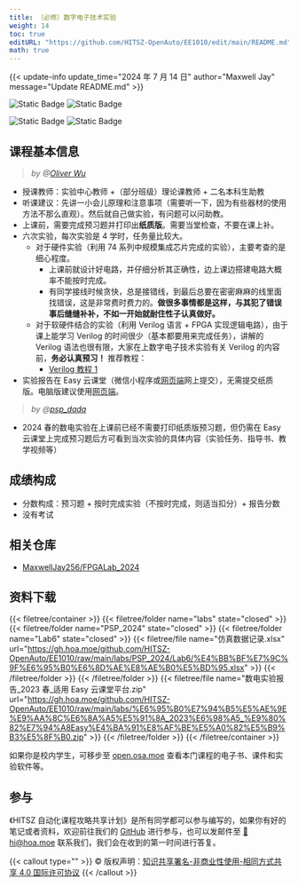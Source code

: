 ```yaml
---
title: （必修）数字电子技术实验
weight: 14
toc: true
editURL: "https://github.com/HITSZ-OpenAuto/EE1010/edit/main/README.md"
math: true
---
```


{{< update-info update_time="2024 年 7 月 14 日" author="Maxwell Jay" message="Update README.md" >}}

<!-- autocorrect-disable -->

<div class="img-div hx-mt-4 hx-flex-row hx-justify-start hx-items-center">

![Static Badge](https://img.shields.io/badge/%E8%80%83%E6%9F%A5%E8%AF%BE-green)
![Static Badge](https://img.shields.io/badge/%E5%AD%A6%E5%88%86-1.0-moccasin)

![Static Badge](https://img.shields.io/badge/%E6%88%90%E7%BB%A9%E6%9E%84%E6%88%90-gold)
![Static Badge](https://img.shields.io/badge/详见下面说明-wheat)


</div>

<!-- autocorrect-enable -->


## 课程基本信息
> <i>by @[Oliver Wu](https://github.com/OliverWu515)</i>
- 授课教师：实验中心教师 +（部分班级）理论课教师 + 二名本科生助教
- 听课建议：先讲一小会儿原理和注意事项（需要听一下，因为有些器材的使用方法不那么直观）。然后就自己做实验，有问题可以问助教。
- 上课前，需要完成预习题并打印出**纸质版**。需要当堂检查，不要在课上补。
- 六次实验，每次实验是 4 学时，任务量比较大。
  - 对于硬件实验（利用 74 系列中规模集成芯片完成的实验），主要考查的是细心程度。
    - 上课前就设计好电路，并仔细分析其正确性，边上课边搭建电路大概率不能按时完成。
    - 有同学接线时候贪快，总是接错线，到最后总要在密密麻麻的线里面找错误，这是非常费时费力的。**做很多事情都是这样，与其犯了错误事后缝缝补补，不如一开始就耐住性子认真做好。**
  - 对于软硬件结合的实验（利用 Verilog 语言 + FPGA 实现逻辑电路），由于课上能学习 Verilog 的时间很少（基本都要用来完成任务），讲解的 Verilog 语法也很有限，大家在上数字电子技术实验有关 Verilog 的内容前，**务必认真预习！** 推荐教程：
    - [Verilog 教程 1](https://www.runoob.com/w3cnote/verilog-tutorial.html)
- 实验报告在 Easy 云课堂（微信小程序或[网页端](https://www.easyketang.com/)网上提交），无需提交纸质版。电脑版建议使用[网页端](https://www.easyketang.com/)。

> <i>by @[psp_dada](https://github.com/pspdada)</i>
- 2024 春的数电实验在上课前已经不需要打印纸质版预习题，但仍需在 Easy 云课堂上完成预习题后方可看到当次实验的具体内容（实验任务、指导书、教学视频等）

## 成绩构成
- 分数构成：预习题 + 按时完成实验（不按时完成，则适当扣分）+ 报告分数
- 没有考试

## 相关仓库
- [MaxwellJay256/FPGALab_2024](https://github.com/MaxwellJay256/FPGALab_2024)

## 资料下载

{{< filetree/container >}}
  {{< filetree/folder name="labs" state="closed" >}}
  {{< filetree/folder name="PSP_2024" state="closed" >}}
  {{< filetree/folder name="Lab6" state="closed" >}}
    {{< filetree/file name="仿真数据记录.xlsx" url="https://gh.hoa.moe/github.com/HITSZ-OpenAuto/EE1010/raw/main/labs/PSP_2024/Lab6/%E4%BB%BF%E7%9C%9F%E6%95%B0%E6%8D%AE%E8%AE%B0%E5%BD%95.xlsx" >}}
  {{< /filetree/folder >}}
  {{< /filetree/folder >}}
    {{< filetree/file name="数电实验报告_2023 春_适用 Easy 云课堂平台.zip" url="https://gh.hoa.moe/github.com/HITSZ-OpenAuto/EE1010/raw/main/labs/%E6%95%B0%E7%94%B5%E5%AE%9E%E9%AA%8C%E6%8A%A5%E5%91%8A_2023%E6%98%A5_%E9%80%82%E7%94%A8Easy%E4%BA%91%E8%AF%BE%E5%A0%82%E5%B9%B3%E5%8F%B0.zip" >}}
  {{< /filetree/folder >}}
{{< /filetree/container >}}

如果你是校内学生，可移步至 <a href='https://open.osa.moe/openauto/EE1010'>open.osa.moe</a> 查看本门课程的电子书、课件和实验软件等。

## 参与

《HITSZ 自动化课程攻略共享计划》是所有同学都可以参与编写的，如果你有好的笔记或者资料，欢迎前往我们的 [GitHub](https://github.com/HITSZ-OpenAuto) 进行参与，也可以发邮件至 [📮hi@hoa.moe](mailto:hi@hoa.moe) 联系我们，我们会在收到的第一时间进行答复。

{{< callout type="" >}}
  © 版权声明：[知识共享署名-非商业性使用-相同方式共享 4.0 国际许可协议](https://creativecommons.org/licenses/by-nc-sa/4.0/)
{{< /callout >}}

